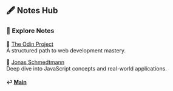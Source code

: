 ## 🖋️ Notes Hub

### 📖 Explore Notes

📌 [The Odin Project](./odin_project/the-odin-project.md)  
A structured path to web development mastery.

📌 [Jonas Schmedtmann](./jonas_schmedtmann/jonas-schmedtmann-notes.md)  
Deep dive into JavaScript concepts and real-world applications.

#### ↩️ [Main](/README.md)
